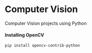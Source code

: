 # Computer Vision

Computer Vision projects using Python

#### Installing OpenCV
```
pip install opencv-contrib-python
```
